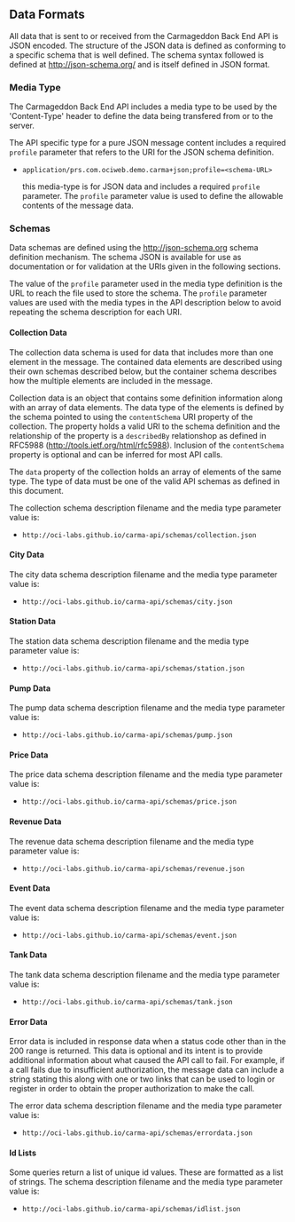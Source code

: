 
## Data Formats

All data that is sent to or received from the Carmageddon Back End API
is JSON encoded.  The structure of the JSON data is defined as conforming
to a specific schema that is well defined.  The schema syntax followed is
defined at http://json-schema.org/ and is itself defined in JSON format.

### Media Type

The Carmageddon Back End API includes a media type to be used by the
'Content-Type' header to define the data being transfered from or to
the server.

The API specific type for a pure JSON message content includes a required
`profile` parameter that refers to the URI for the JSON schema definition.

* `application/prs.com.ociweb.demo.carma+json;profile=<schema-URL>`

    this media-type is for JSON data and includes a required `profile`
    parameter.  The `profile` parameter value is used to define the
    allowable contents of the message data. 

### Schemas

Data schemas are defined using the http://json-schema.org schema
definition mechanism.  The schema JSON is available for use as
documentation or for validation at the URIs given in the following
sections.

The value of the `profile` parameter used in the media type definition
is the URL to reach the file used to store the schema.  The `profile`
parameter values are used with the media types in the API description
below to avoid repeating the schema description for each URI.

#### Collection Data

The collection data schema is used for data that includes more than one
element in the message.  The contained data elements are described using
their own schemas described below, but the container schema describes how
the multiple elements are included in the message.

Collection data is an object that contains some definition information
along with an array of data elements.  The data type of the elements is
defined by the schema pointed to using the `contentSchema` URI property of
the collection.  The property holds a valid URI to the schema definition
and the relationship of the property is a `describedBy` relationshop as
defined in RFC5988 (http://tools.ietf.org/html/rfc5988).  Inclusion of
the `contentSchema` property is optional and can be inferred for most API
calls.

The `data` property of the collection holds an array of elements of the
same type.  The type of data must be one of the valid API schemas as
defined in this document.

The collection schema description filename and the media type parameter
value is:

* `http://oci-labs.github.io/carma-api/schemas/collection.json`

<!-- include(../schemas/collection.json) -->

#### City Data

The city data schema description filename and the media type parameter
value is:

* `http://oci-labs.github.io/carma-api/schemas/city.json`

<!-- include(../schemas/city.json) -->

#### Station Data

The station data schema description filename and the media type parameter
value is:

* `http://oci-labs.github.io/carma-api/schemas/station.json`

<!-- include(../schemas/station.json) -->

#### Pump Data

The pump data schema description filename and the media type parameter
value is:

* `http://oci-labs.github.io/carma-api/schemas/pump.json`

<!-- include(../schemas/pump.json) -->

#### Price Data

The price data schema description filename and the media type parameter
value is:

* `http://oci-labs.github.io/carma-api/schemas/price.json`

<!-- include(../schemas/price.json) -->

#### Revenue Data

The revenue data schema description filename and the media type parameter
value is:

* `http://oci-labs.github.io/carma-api/schemas/revenue.json`

<!-- include(../schemas/revenue.json) -->

#### Event Data

The event data schema description filename and the media type parameter
value is:

* `http://oci-labs.github.io/carma-api/schemas/event.json`

<!-- include(../schemas/event.json) -->

#### Tank Data

The tank data schema description filename and the media type parameter
value is:

* `http://oci-labs.github.io/carma-api/schemas/tank.json`

<!-- include(../schemas/tank.json) -->

#### Error Data

Error data is included in response data when a status code other than
in the 200 range is returned.  This data is optional and its intent is to
provide additional information about what caused the API call to fail.
For example, if a call fails due to insufficient authorization, the
message data can include a string stating this along with one or two
links that can be used to login or register in order to obtain the proper
authorization to make the call.

The error data schema description filename and the media type parameter
value is:

* `http://oci-labs.github.io/carma-api/schemas/errordata.json`

<!-- include(../schemas/errordata.json) -->

#### Id Lists

Some queries return a list of unique id values.  These are formatted as a
list of strings.  The schema description filename and the media type
parameter value is:

* `http://oci-labs.github.io/carma-api/schemas/idlist.json`

<!-- include(../schemas/idlist.json) -->


